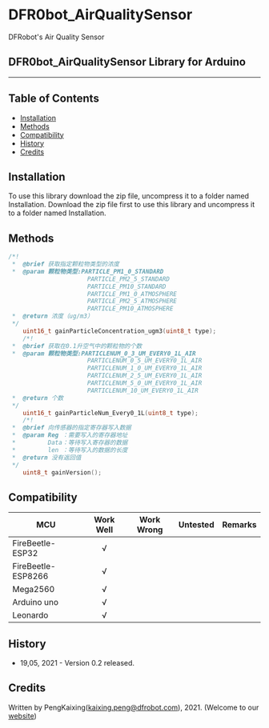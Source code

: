 # DFR0bot_AirQualitySensor
DFRobot's Air Quality Sensor

## DFR0bot_AirQualitySensor Library for Arduino
---------------------------------------------------------



## Table of Contents

* [Installation](#installation)
* [Methods](#methods)
* [Compatibility](#compatibility)
* [History](#history)
* [Credits](#credits)

<snippet>
<content>

## Installation

To use this library download the zip file, uncompress it to a folder named Installation.
Download the zip file first to use this library and uncompress it to a folder named Installation.

## Methods

```C++
/*!
 *  @brief 获取指定颗粒物类型的浓度
 *  @param 颗粒物类型:PARTICLE_PM1_0_STANDARD  
                      PARTICLE_PM2_5_STANDARD  
                      PARTICLE_PM10_STANDARD   
                      PARTICLE_PM1_0_ATMOSPHERE
                      PARTICLE_PM2_5_ATMOSPHERE
                      PARTICLE_PM10_ATMOSPHERE 
 *  @return 浓度（ug/m3）
 */
    uint16_t gainParticleConcentration_ugm3(uint8_t type);
    /*!
 *  @brief 获取在0.1升空气中的颗粒物的个数
 *  @param 颗粒物类型:PARTICLENUM_0_3_UM_EVERY0_1L_AIR
                      PARTICLENUM_0_5_UM_EVERY0_1L_AIR
                      PARTICLENUM_1_0_UM_EVERY0_1L_AIR
                      PARTICLENUM_2_5_UM_EVERY0_1L_AIR
                      PARTICLENUM_5_0_UM_EVERY0_1L_AIR
                      PARTICLENUM_10_UM_EVERY0_1L_AIR 
 *  @return 个数
 */
    uint16_t gainParticleNum_Every0_1L(uint8_t type);
    /*!
 *  @brief 向传感器的指定寄存器写入数据
 *  @param Reg ：需要写入的寄存器地址
 *         Data：等待写入寄存器的数据
 *         len ：等待写入的数据的长度
 *  @return 没有返回值
 */
    uint8_t gainVersion();
```
## Compatibility

MCU                | Work Well | Work Wrong | Untested  | Remarks
------------------ | :----------: | :----------: | :---------: | -----
FireBeetle-ESP32  |      √       |             |            | 
FireBeetle-ESP8266|      √       |              |             | 
Mega2560  |      √       |             |            | 
Arduino uno |       √      |             |            | 
Leonardo  |      √       |              |             | 




## History

- 19,05, 2021 - Version 0.2 released.


## Credits

Written by PengKaixing(kaixing.peng@dfrobot.com), 2021. (Welcome to our [website](https://www.dfrobot.com/))